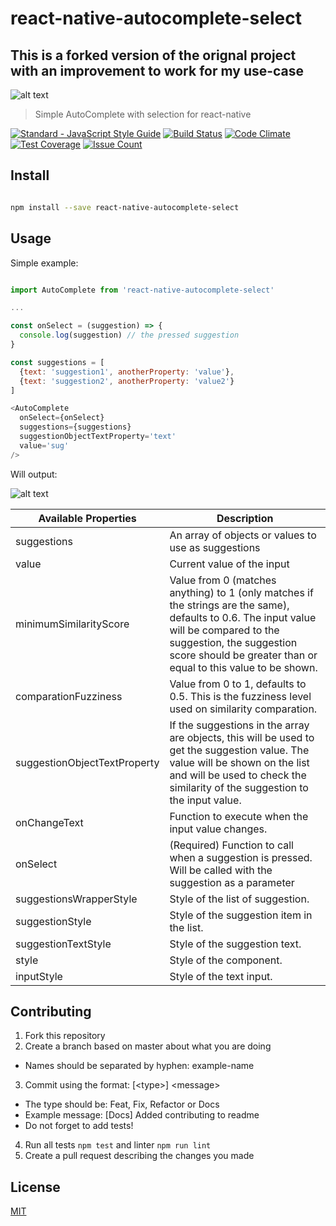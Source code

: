 # react-native-autocomplete-select

## This is a forked version of the orignal project with an improvement to work for my use-case

![alt text](autocompleteSelect.jpg "Autocomplete React Native")

> Simple AutoComplete with selection for react-native

[![Standard - JavaScript Style Guide](https://img.shields.io/badge/code%20style-standard-brightgreen.svg)](http://standardjs.com/) [![Build Status](https://travis-ci.org/Vizir/react-native-autocomplete-select.svg?branch=master)](https://travis-ci.org/Vizir/react-native-autocomplete-select)
[![Code Climate](https://codeclimate.com/github/Vizir/react-native-autocomplete-select/badges/gpa.svg)](https://codeclimate.com/github/Vizir/react-native-autocomplete-select)
[![Test Coverage](https://codeclimate.com/github/Vizir/react-native-autocomplete-select/badges/coverage.svg)](https://codeclimate.com/github/Vizir/react-native-autocomplete-select/coverage)
[![Issue Count](https://codeclimate.com/github/Vizir/react-native-autocomplete-select/badges/issue_count.svg)](https://codeclimate.com/github/Vizir/react-native-autocomplete-select)


## Install

```bash

npm install --save react-native-autocomplete-select

```

## Usage

Simple example:

```JavaScript

import AutoComplete from 'react-native-autocomplete-select'

...

const onSelect = (suggestion) => {
  console.log(suggestion) // the pressed suggestion
}

const suggestions = [
  {text: 'suggestion1', anotherProperty: 'value'},
  {text: 'suggestion2', anotherProperty: 'value2'}
]

<AutoComplete
  onSelect={onSelect}
  suggestions={suggestions}
  suggestionObjectTextProperty='text'
  value='sug'
/>

```

Will output:

![alt text](example.png "Example visual")

| Available Properties | Description |
-----------------------|-----------------
| suggestions | An array of objects or values to use as suggestions |
| value | Current value of the input |
| minimumSimilarityScore | Value from 0 (matches anything) to 1 (only matches if the strings are the same), defaults to 0.6. The input value will be compared to the suggestion, the suggestion score should be greater than or equal to this value to be shown.  |
| comparationFuzziness | Value from 0 to 1, defaults to 0.5. This is the fuzziness level used on similarity comparation. |
| suggestionObjectTextProperty | If the suggestions in the array are objects, this will be used to get the suggestion value. The value will be shown on the list and will be used to check the similarity of the suggestion to the input value. |
| onChangeText | Function to execute when the input value changes. |
| onSelect | (Required) Function to call when a suggestion is pressed. Will be called with the suggestion as a parameter |
| suggestionsWrapperStyle | Style of the list of suggestion. |
| suggestionStyle | Style of the suggestion item in the list. |
| suggestionTextStyle | Style of the suggestion text. |
| style | Style of the component. |
| inputStyle | Style of the text input. |

## Contributing

1. Fork this repository
2. Create a branch based on master about what you are doing
  - Names should be separated by hyphen: example-name
3. Commit using the format: \[\<type\>\] \<message\>
  - The type should be: Feat, Fix, Refactor or Docs
  - Example message: \[Docs\] Added contributing to readme
  - Do not forget to add tests!
4. Run all tests `npm test` and linter `npm run lint`
5. Create a pull request describing the changes you made

## License

[MIT](https://opensource.org/licenses/MIT)
